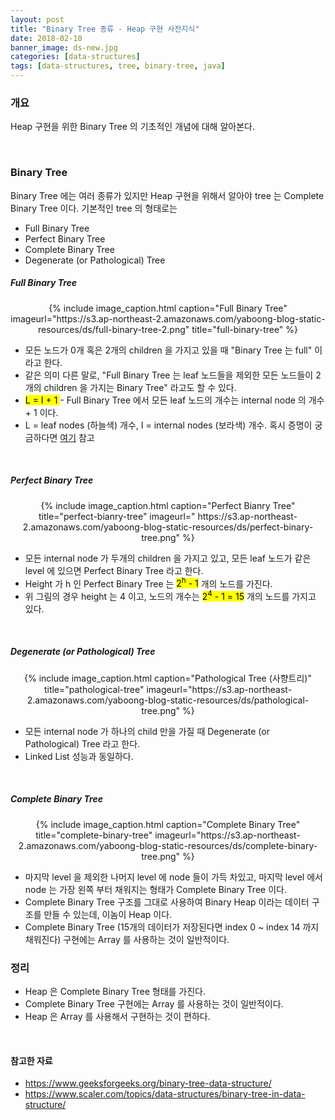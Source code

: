 ```yaml
---
layout: post
title: "Binary Tree 종류 - Heap 구현 사전지식"
date: 2018-02-10
banner_image: ds-new.jpg
categories: [data-structures]
tags: [data-structures, tree, binary-tree, java]
---
```


### 개요
Heap 구현을 위한 Binary Tree 의 기초적인 개념에 대해 알아본다.
<!--more-->

<br/>

### Binary Tree
Binary Tree 에는 여러 종류가 있지만 Heap 구현을 위해서 알아야 tree 는 Complete Binary Tree 이다. 기본적인 tree 의 형태로는
* Full Binary Tree
* Perfect Binary Tree
* Complete Binary Tree
* Degenerate (or Pathological) Tree

##### Full Binary Tree
<div style="text-align:center">
{% include image_caption.html caption="Full Binary Tree" imageurl="https://s3.ap-northeast-2.amazonaws.com/yaboong-blog-static-resources/ds/full-binary-tree-2.png" title="full-binary-tree" %}
</div>

* 모든 노드가 0개 혹은 2개의 children 을 가지고 있을 때 "Binary Tree 는 full" 이라고 한다.
* 같은 의미 다른 말로, "Full Binary Tree 는 leaf 노드들을 제외한 모든 노드들이 2개의 children 을 가지는 Binary Tree" 라고도 할 수 있다.
* <mark> L = I + 1 </mark> - Full Binary Tree 에서 모든 leaf 노드의 개수는 internal node 의 개수 + 1 이다.
* L = leaf nodes (하늘색) 개수, I = internal nodes (보라색) 개수. 
혹시 증명이 궁금하다면 <a target="_blank" href="https://www.geeksforgeeks.org/handshaking-lemma-and-interesting-tree-properties">여기</a> 참고

<br/> 

##### Perfect Binary Tree
<div style="text-align:center">
{% include image_caption.html caption="Perfect Bianry Tree" title="perfect-bianry-tree" imageurl="	https://s3.ap-northeast-2.amazonaws.com/yaboong-blog-static-resources/ds/perfect-binary-tree.png" %}
</div>

* 모든 internal node 가 두개의 children 을 가지고 있고, 모든 leaf 노드가 같은 level 에 있으면 Perfect Binary Tree 라고 한다.
* Height 가 h 인 Perfect Binary Tree 는 <mark>2<sup>h</sup> - 1</mark> 개의 노드를 가진다.
* 위 그림의 경우 height 는 4 이고, 노드의 개수는 <mark>2<sup>4</sup> - 1 = 15</mark> 개의 노드를 가지고 있다.

<br/>

##### Degenerate (or Pathological) Tree
<div style="text-align:center">
{% include image_caption.html caption="Pathological Tree (사향트리)" title="pathological-tree" imageurl="https://s3.ap-northeast-2.amazonaws.com/yaboong-blog-static-resources/ds/pathological-tree.png" %}
</div>

* 모든 internal node 가 하나의 child 만을 가질 때 Degenerate (or Pathological) Tree 라고 한다.
* Linked List 성능과 동일하다.

<br/>

##### Complete Binary Tree
<div style="text-align:center">
{% include image_caption.html caption="Complete Binary Tree" title="complete-binary-tree" imageurl="https://s3.ap-northeast-2.amazonaws.com/yaboong-blog-static-resources/ds/complete-binary-tree.png" %}
</div>

* 마지막 level 을 제외한 나머지 level 에 node 들이 가득 차있고, 마지막 level 에서 node 는 가장 왼쪽 부터 채워지는 형태가 Complete Binary Tree 이다.
* Complete Binary Tree 구조를 그대로 사용하여 Binary Heap 이라는 데이터 구조를 만들 수 있는데, 이놈이 Heap 이다.
* Complete Binary Tree (15개의 데이터가 저장된다면 index 0 ~ index 14 까지 채워진다) 구현에는 Array 를 사용하는 것이 일반적이다. 


### 정리
* Heap 은 Complete Binary Tree 형태를 가진다.
* Complete Binary Tree 구현에는 Array 를 사용하는 것이 일반적이다.
* Heap 은 Array 를 사용해서 구현하는 것이 편하다.

<br/>

#### 참고한 자료
* <a target="_blank" href="https://www.geeksforgeeks.org/binary-tree-data-structure/">https://www.geeksforgeeks.org/binary-tree-data-structure/</a>
* <a target="_blank" href="[https://www.geeksforgeeks.org/binary-tree-data-structure/](https://www.scaler.com/topics/data-structures/binary-tree-in-data-structure/)">https://www.scaler.com/topics/data-structures/binary-tree-in-data-structure/</a>
